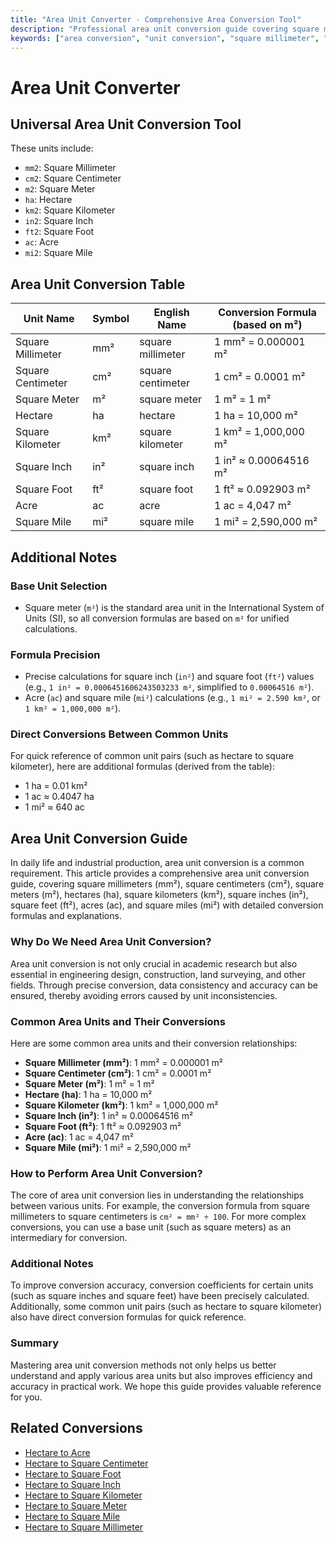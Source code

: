 ```yaml
---
title: "Area Unit Converter - Comprehensive Area Conversion Tool"
description: "Professional area unit conversion guide covering square millimeters (mm²), square centimeters (cm²), square meters (m²), hectares (ha), square kilometers (km²), square inches (in²), square feet (ft²), acres (ac), and square miles (mi²) with detailed conversion formulas and explanations."
keywords: ["area conversion", "unit conversion", "square millimeter", "square centimeter", "square meter", "hectare", "square kilometer", "square inch", "square foot", "acre", "square mile", "conversion formula", "unit conversion guide", "area calculator", "area converter", "area conversion tool", "metric conversion", "imperial conversion", "land area calculator", "area measurement", "conversion calculator", "area units", "square units", "area conversion chart", "unit converter", "measurement conversion"]
---
```


# Area Unit Converter

<Breadcrumb>
  <BreadcrumbItem linkText="Home" link="/" />
  <BreadcrumbItem content="Area Unit Conversion" />
</Breadcrumb>

## Universal Area Unit Conversion Tool

<UnitConverter
  :seoKey="['area conversion', 'unit conversion', 'square meter conversion', 'hectare conversion', 'acre conversion', 'area calculator', 'area converter', 'area conversion tool', 'metric conversion', 'imperial conversion', 'land area calculator', 'area measurement', 'conversion calculator', 'area units', 'square units', 'area conversion chart', 'unit converter', 'measurement conversion', 'square millimeter conversion', 'square centimeter conversion', 'square kilometer conversion', 'square inch conversion', 'square foot conversion', 'square mile conversion', 'area unit calculator', 'area conversion formula', 'metric area units', 'imperial area units', 'area measurement converter', 'land measurement', 'property area calculator', 'construction area calculator', 'agricultural area calculator', 'real estate area calculator', 'engineering area calculator', 'scientific area calculator', 'precision area conversion', 'accurate area calculator', 'professional area converter', 'area conversion reference', 'area measurement guide', 'area calculation tool', 'area conversion table', 'area unit reference']"
  title="Area Unit Converter"
  :formItems="[
    {
      label: 'Value',
      placeholder: 'Enter value to convert',
      key: 'value',
      unitOptions: [
        { label: 'Square Millimeter (mm²)', value: 'mm2' },
        { label: 'Square Centimeter (cm²)', value: 'cm2' },
        { label: 'Square Meter (m²)', value: 'm2' },
        { label: 'Hectare (ha)', value: 'ha' },
        { label: 'Square Kilometer (km²)', value: 'km2' },
        { label: 'Square Inch (in²)', value: 'in2' },
        { label: 'Square Foot (ft²)', value: 'ft2' },
        { label: 'Acre (ac)', value: 'ac' },
        { label: 'Square Mile (mi²)', value: 'mi2' }
      ]
    },
    {
      label: 'Convert To',
      placeholder: 'Select target unit',
      key: 'target',
      unitOptions: [
        { label: 'Square Millimeter (mm²)', value: 'mm2' },
        { label: 'Square Centimeter (cm²)', value: 'cm2' },
        { label: 'Square Meter (m²)', value: 'm2' },
        { label: 'Hectare (ha)', value: 'ha' },
        { label: 'Square Kilometer (km²)', value: 'km2' },
        { label: 'Square Inch (in²)', value: 'in2' },
        { label: 'Square Foot (ft²)', value: 'ft2' },
        { label: 'Acre (ac)', value: 'ac' },
        { label: 'Square Mile (mi²)', value: 'mi2' }
      ]
    }
  ]"
  :resultText="{
    value: 'equals',
    target: ''
  }"
  buttonText="Convert"
/>

These units include:
- `mm2`: Square Millimeter
- `cm2`: Square Centimeter
- `m2`: Square Meter
- `ha`: Hectare
- `km2`: Square Kilometer
- `in2`: Square Inch
- `ft2`: Square Foot
- `ac`: Acre
- `mi2`: Square Mile

## Area Unit Conversion Table

| Unit Name | Symbol | English Name | Conversion Formula (based on m²) |
| --------- | ------ | ------------ | --------------------------------- |
| Square Millimeter | mm² | square millimeter | 1 mm² = 0.000001 m² |
| Square Centimeter | cm² | square centimeter | 1 cm² = 0.0001 m² |
| Square Meter | m² | square meter | 1 m² = 1 m² |
| Hectare | ha | hectare | 1 ha = 10,000 m² |
| Square Kilometer | km² | square kilometer | 1 km² = 1,000,000 m² |
| Square Inch | in² | square inch | 1 in² ≈ 0.00064516 m² |
| Square Foot | ft² | square foot | 1 ft² ≈ 0.092903 m² |
| Acre | ac | acre | 1 ac = 4,047 m² |
| Square Mile | mi² | square mile | 1 mi² = 2,590,000 m² |

## Additional Notes

### Base Unit Selection

- Square meter (`m²`) is the standard area unit in the International System of Units (SI), so all conversion formulas are based on `m²` for unified calculations.

### Formula Precision

- Precise calculations for square inch (`in²`) and square foot (`ft²`) values (e.g., `1 in² = 0.0006451606243503233 m²`, simplified to `0.00064516 m²`).
- Acre (`ac`) and square mile (`mi²`) calculations (e.g., `1 mi² = 2.590 km²`, or `1 km² = 1,000,000 m²`).

### Direct Conversions Between Common Units

For quick reference of common unit pairs (such as hectare to square kilometer), here are additional formulas (derived from the table):

- 1 ha = 0.01 km²
- 1 ac ≈ 0.4047 ha
- 1 mi² ≈ 640 ac

<div class="seo-article">
  <h2>Area Unit Conversion Guide</h2>
  <p>In daily life and industrial production, area unit conversion is a common requirement. This article provides a comprehensive area unit conversion guide, covering square millimeters (mm²), square centimeters (cm²), square meters (m²), hectares (ha), square kilometers (km²), square inches (in²), square feet (ft²), acres (ac), and square miles (mi²) with detailed conversion formulas and explanations.</p>

  <h3>Why Do We Need Area Unit Conversion?</h3>
  <p>Area unit conversion is not only crucial in academic research but also essential in engineering design, construction, land surveying, and other fields. Through precise conversion, data consistency and accuracy can be ensured, thereby avoiding errors caused by unit inconsistencies.</p>

  <h3>Common Area Units and Their Conversions</h3>
  <p>Here are some common area units and their conversion relationships:</p>
  <ul>
    <li><strong>Square Millimeter (mm²)</strong>: 1 mm² = 0.000001 m²</li>
    <li><strong>Square Centimeter (cm²)</strong>: 1 cm² = 0.0001 m²</li>
    <li><strong>Square Meter (m²)</strong>: 1 m² = 1 m²</li>
    <li><strong>Hectare (ha)</strong>: 1 ha = 10,000 m²</li>
    <li><strong>Square Kilometer (km²)</strong>: 1 km² = 1,000,000 m²</li>
    <li><strong>Square Inch (in²)</strong>: 1 in² ≈ 0.00064516 m²</li>
    <li><strong>Square Foot (ft²)</strong>: 1 ft² ≈ 0.092903 m²</li>
    <li><strong>Acre (ac)</strong>: 1 ac = 4,047 m²</li>
    <li><strong>Square Mile (mi²)</strong>: 1 mi² = 2,590,000 m²</li>
  </ul>

  <h3>How to Perform Area Unit Conversion?</h3>
  <p>The core of area unit conversion lies in understanding the relationships between various units. For example, the conversion formula from square millimeters to square centimeters is <code>cm² = mm² ÷ 100</code>. For more complex conversions, you can use a base unit (such as square meters) as an intermediary for conversion.</p>

  <h3>Additional Notes</h3>
  <p>To improve conversion accuracy, conversion coefficients for certain units (such as square inches and square feet) have been precisely calculated. Additionally, some common unit pairs (such as hectare to square kilometer) also have direct conversion formulas for quick reference.</p>

  <h3>Summary</h3>
  <p>Mastering area unit conversion methods not only helps us better understand and apply various area units but also improves efficiency and accuracy in practical work. We hope this guide provides valuable reference for you.</p>
</div>

## Related Conversions

- [Hectare to Acre](/en/Area/Hectare-to-Acre)
- [Hectare to Square Centimeter](/en/Area/Hectare-to-SquareCentimeter)
- [Hectare to Square Foot](/en/Area/Hectare-to-SquareFoot)
- [Hectare to Square Inch](/en/Area/Hectare-to-SquareInch)
- [Hectare to Square Kilometer](/en/Area/Hectare-to-SquareKilometer)
- [Hectare to Square Meter](/en/Area/Hectare-to-SquareMeter)
- [Hectare to Square Mile](/en/Area/Hectare-to-SquareMile)
- [Hectare to Square Millimeter](/en/Area/Hectare-to-SquareMillimeter)
